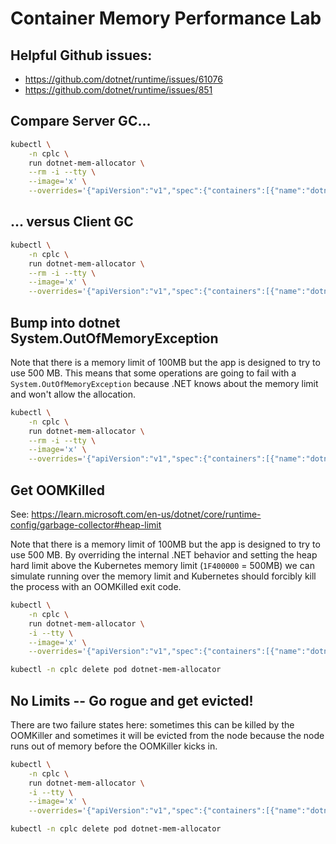 # Container Memory Performance Lab

## Helpful Github issues:
- https://github.com/dotnet/runtime/issues/61076
- https://github.com/dotnet/runtime/issues/851

## Compare Server GC...
```sh
kubectl \
    -n cplc \
    run dotnet-mem-allocator \
    --rm -i --tty \
    --image='x' \
    --overrides='{"apiVersion":"v1","spec":{"containers":[{"name":"dotnet-mem-allocator","image":"nmmarco/dotnet-mem-allocator:net8-servergc","imagePullPolicy":"Always","resources":{"limits":{"memory":"700Mi"}}}]}}'
```

## ... versus Client GC
```sh
kubectl \
    -n cplc \
    run dotnet-mem-allocator \
    --rm -i --tty \
    --image='x' \
    --overrides='{"apiVersion":"v1","spec":{"containers":[{"name":"dotnet-mem-allocator","image":"nmmarco/dotnet-mem-allocator:net8-clientgc","imagePullPolicy":"Always","resources":{"limits":{"memory":"700Mi"}}}]}}'
```

## Bump into dotnet System.OutOfMemoryException
Note that there is a memory limit of 100MB but the app is designed to try to use
500 MB. This means that some operations are going to fail with a
`System.OutOfMemoryException` because .NET knows about the memory limit and
won't allow the allocation.
```sh
kubectl \
    -n cplc \
    run dotnet-mem-allocator \
    --rm -i --tty \
    --image='x' \
    --overrides='{"apiVersion":"v1","spec":{"containers":[{"name":"dotnet-mem-allocator","image":"nmmarco/dotnet-mem-allocator:net8-servergc","imagePullPolicy":"Always","resources":{"limits":{"memory":"100Mi"}}}]}}'
```

## Get OOMKilled
See: https://learn.microsoft.com/en-us/dotnet/core/runtime-config/garbage-collector#heap-limit

Note that there is a memory limit of 100MB but the app is designed to try to use
500 MB. By overriding the internal .NET behavior and setting the heap hard limit
above the Kubernetes memory limit (`1F400000` = 500MB) we can simulate running
over the memory limit and Kubernetes should forcibly kill the process with an
OOMKilled exit code.

```sh
kubectl \
    -n cplc \
    run dotnet-mem-allocator \
    -i --tty \
    --image='x' \
    --overrides='{"apiVersion":"v1","spec":{"containers":[{"name":"dotnet-mem-allocator","image":"nmmarco/dotnet-mem-allocator:net8-servergc","imagePullPolicy":"Always","restartPolicy":"Never","resources":{"limits":{"memory":"100Mi"}},"env":[{"name":"DOTNET_GCHeapHardLimit","value":"1F400000"}]}]}}'

kubectl -n cplc delete pod dotnet-mem-allocator
```

## No Limits -- Go rogue and get evicted!
There are two failure states here: sometimes this can be killed by the OOMKiller
and sometimes it will be evicted from the node because the node runs out of
memory before the OOMKiller kicks in.
```sh
kubectl \
    -n cplc \
    run dotnet-mem-allocator \
    -i --tty \
    --image='x' \
    --overrides='{"apiVersion":"v1","spec":{"containers":[{"name":"dotnet-mem-allocator","image":"nmmarco/dotnet-mem-allocator:net8-servergc","imagePullPolicy":"Always","command":["dotnet"],"args":["DotnetMemAllocator.dll","--max_size=4294967296","--max_alloc=524288000","--large_alloc_pct=10"]}]}}'

kubectl -n cplc delete pod dotnet-mem-allocator
```
